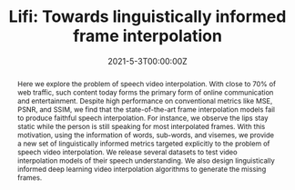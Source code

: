 ---
title: "Lifi: Towards linguistically informed frame interpolation"
authors:
- Aradhya Neeraj Mathur
- Devansh Batra
- Yaman Kumar Singla
- Rajiv Ratn Shah
- Changyou Chen
- Roger Zimmermann

date: "2021-5-3T00:00:00Z"
doi: "10.1109/ICASSP39728.2021.9413998"

publishDate: "2021-5-3T00:00:00Z"

publication_types: ["conference"]

publication: "ICASSP 2021-2021 IEEE International Conference on Acoustics, Speech and Signal Processing 2021"
publication_short: "ICASSP 2021"

abstract: "Here we explore the problem of speech video interpolation. With close to 70% of web traffic, such content today forms the primary form of online communication and entertainment. Despite high performance on conventional metrics like MSE, PSNR, and SSIM, we find that the state-of-the-art frame interpolation models fail to produce faithful speech interpolation. For instance, we observe the lips stay static while the person is still speaking for most interpolated frames. With this motivation, using the information of words, sub-words, and visemes, we provide a new set of linguistically informed metrics targeted explicitly to the problem of speech video interpolation. We release several datasets to test video interpolation models of their speech understanding. We also design linguistically informed deep learning video interpolation algorithms to generate the missing frames."
summary: ""

tags:
- Video Reconstruction
- Generative Modeling
- Speech Videos


featured: false


links:
url_pdf: "https://arxiv.org/pdf/2010.16078"
url_code: "https://github.com/midas-research/linguistically-informed-frame-interpolation"
url_dataset: ""
url_poster: ""
url_project: ""
url_slides: ""
url_source: ""
url_video: ""

projects: []
slides: ""
---